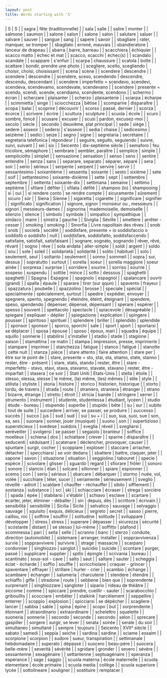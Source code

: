 ```yaml
---
layout: post
title: Words starting with 'S'
---
```

| S | S |
| sagra | fête (traditionnelle) |
| sala | salle |
| salire | monter |
| salmone | saumon |
| salone | salon |
| salone | salon |
| salutare | saluer |
| salvare | sauver |
| sangue | sang |
| sapere | savoir |
| sbagliare | rater, manquer, se tromper |
| sbagliato | erroné, mauvais |
| sbandieratore | lanceur de drapeau |
| sbarra | barre, barreau |
| scacchiera | échiquier |
| scacco matto | échec et mat |
| scacco, scacchi | échec(s) |
| scandalo | scandale |
| scappare | s'enfuir |
| scarpa | chaussure |
| scatola | boîte |
| scattare | bondir, prendre une photo |
| scegliere, scelto, scegliendo | choisir, choisi, choisissant |
| scena | scène |
| scendere | descendre |
| scendere | descendre |
| scendere, sceso, scendendo | descendre, descendu, descendant |
| scendere | imperfetto = scendevo, scendevi, scendeva, scendevamo, scendevate, scendevano |
| scendere | presente = scendo, scendi, scende, scendiamo, scendente, scendono |
| schermo | écran |
| scherzare | plaisanter |
| scherzo | plaisanterie |
| sciarpa | écharpe |
| scimmietta | singe |
| sciocchezza | bêtise |
| scomparire | disparaître |
| scopa | balai |
| scoprire | découvrir |
| scorso | passé, dernier |
| scorza | écorce |
| scrivere | écrire |
| scultura | sculpture |
| scuola | école |
| scuro | sombre, foncé |
| scusare | excuser |
| scusi | pardon, excusez-moi |
| secolo | siècle |
| secondo | deuxième, plat principal |
| sede | siège |
| sedere | asseoir |
| sedersi | s'asseoir |
| sedia | chaise |
| sedicesimo | seizième |
| sedici | seize |
| segno | signe |
| segretaria | secrétaire |
| segretaria telefonica | répondeur |
| seguire, seguito, seguiendo | suivre, suivi, suivant |
| sei | six |
| Seicento | dix-septième siècle |
| semaforo | feu tricolore, sémaphore |
| sembrare | sembler, paraître |
| semplice | simple |
| sempliciotto | simplet |
| sensazione | sensation |
| senso | sens |
| sentire | entendre |
| senza | sans |
| separare, separato | séparer, séparé |
| sera | soir |
| serio | sérieux |
| serpente | serpent |
| servire | servir |
| sessantesimo | soixantième |
| sessenta | soixante |
| sesto | sixième |
| sete | soif |
| settantesimo | soixante-dixième |
| sette | sept |
| settembre | septembre |
| settenta | soixante-dix |
| settimana | semaine |
| settimo | septième |
| sfilare | défiler |
| sfilata | défilé |
| shampoo (lo) | shampooing |
| sì | oui |
| si rendere conto | se rendre compte |
| sicuramente | sûrement |
| sicuro | sûr |
| Siena | Sienne |
| sigaretta | cigarette |
| significare | signifier |
| significato | signification |
| signore, signor | monsieur ou , messieurs |
| signori | messieurs-dames |
| signorina | mademoiselle, demoiselle |
| silenzio | silence |
| simbolo | symbole |
| simpatico | sympathique |
| sindaco | maire |
| sinistra | gauche |
| Siviglia | Séville |
| smettere | arrêter - cesser |
| smoking | smoking |
| Smorfia | Livre napolitain des rêves |
| snob | snob |
| società | société |
| soddisfare, presente = io soddisfaccio o soddisfò o soddisfo | null |
| soddisfare, soddisfatto, soddisfaccendo | satisfaire, satisfait, satisfaisant |
| sognare, sognato, sognando | rêver, rêvé, rêvant |
| sogno | rêve |
| sola andata | aller-simple |
| soldi | argent |
| soldo | sou |
| sole | soleil |
| solidarietà | solidarité |
| solito | habituel |
| solo | seulement, seul |
| soltanto | seulement |
| sonno | sommeil |
| sopra | sur, dessus |
| sopratutto | surtout |
| sorella | soeur |
| sorella maggiore | soeur ainée |
| sorpresa | surprise |
| sorridere | sourire |
| sorriso | sourire |
| sospeso | suspendu |
| sottile | mince |
| sotto | dessous |
| spaghetti | spaghetti |
| Spagna | Espagne |
| spagnolo | espagnol |
| spalancare | ouvrir (grand) |
| spalla | épaule |
| sparare | tirer (sur qqun) |
| spavento | frayeur |
| spazzatura | poubelle |
| spazzolino | brosse |
| speciale | spécial |
| specialmente | spécialement, surtout |
| spedire | expédier, envoyer |
| spegnere, spento, spegnendo | éteindre, éteint, éteignant |
| spendere, speso, spendendo | dépenser, dépensé, dépensant |
| sperare | espérer |
| spesso | souvent |
| spettacolo | spectacle |
| spiacevole | désagréable |
| spiegare | expliquer - déplier |
| spiegazione | explication |
| spingere | pousser |
| spiritoso | spirituel |
| splendere | briller |
| splendido | splendide |
| sponsor | sponsor |
| sporco, sporchi | sale |
| sport | sport |
| sportarsi | se déplacer |
| sposa | épouse |
| sposo | époux, mari |
| squadra | équipe |
| squillo | sonnerie |
| stabilirsi | s'installer |
| stadio | stade |
| stagione | saison |
| stamattina | ce matin |
| stampa | impression, presse, imprimerie |
| stampare | imprimer |
| stanchezza | fatigue |
| stanco | fatigué |
| stanotte | cette nuit |
| stanza | pièce |
| stare attento | faire attention |
| stare per | être sur le point de |
| stare, presente = sto, stai, sta, stiamo, state, stanno | rester, être - présent |
| stare, stato, stando | rester, être |
| stare - imperfetto - stavo, stavi, stava, stavamo, stavate, stavano | rester, être - imparfait |
| stasera | ce soir |
| Stati Uniti | Etats-Unis |
| stella | étoile |
| stesso, stessa, stesse | le même, (la) même, (les) mêmes |
| stile | style |
| stilista | styliste |
| storia | histoire |
| storico | historien, historique |
| storto | tordu, de travers |
| strada | route |
| straniero, straniera | étranger |
| strano | bizarre, étrange |
| stretto | étroit |
| stricia | bande |
| stringere | serrer |
| strumento | instrument |
| studente, studentessa | étudiant, lycéen |
| studio | étude - bureau |
| stupendo | superbe |
| stupido | bête |
| su | sur |
| subito | tout de suite |
| succedere | arriver, se passer, se produire |
| successo | succés |
| succo | jus |
| sud | sud |
| sui | su + i |
| suo, sua, suoi, sue | son, sa, ses |
| suonare | sonner, jouer (musique) |
| suono | son |
| supertizioso | supersticieux |
| svedese | suédois |
| sveglia | réveil |
| svegliarsi | seréveiller |
| svolgersi | se passer |
| segaiolo | branleur |
| soffice | moelleux |
| schiena | dos |
| schiattare | crever |
| sparire | disparaître |
| seducenti | séduisant |
| scatenare | déclencher, provoquer, causer |
| spuntare | surgir, cocher |
| scoppiare | exploser |
| staccare | arracher, détacher |
| specchiarsi | se voir dedans |
| sbattere | battre, claquer, jeter |
| sapone | savon |
| situazione | situation |
| seggiolino | tabouret |
| specie | espèce |
| scivolare | glisser |
| sguardo | regard |
| sfiorare | frôler |
| sonoro | sonore |
| slancio | élan |
| solcare | sillonner |
| spiare | espionner |
| scemo | con |
| serio | sérieux |
| sbarcare | débarquer |
| stormo | nuée, vol, volée |
| succhiare | téter, sucer |
| seriamente | sérieusement |
| sveglio | réveillé - adroit |
| scaldare | chauffer - réchauffer |
| sibilo | sifflement |
| sostanza | substance |
| sci | ski |
| schiacciare | écraser |
| strega | sorcière |
| spada | épée |
| stabilarsi | s'établir |
| schiavo | esclave |
| scartare | écarter, jeter, éliminer - déballer |
| sin | depuis, dès |
| scrittore | écrivain |
| sensibilità | sensibilité |
| Sicilia | Sicile |
| selvatico | sauvage |
| selvaggio | sauvage |
| squisito | exquis, délicieux |
| segreto | secret |
| sasso | pierre, caillou, roc |
| soffrire | souffrir |
| solitudine | solitude |
| sviluppare | développer |
| stress | stress |
| superare | dépasser |
| sicurezza | sécurité |
| scostante | distant |
| sé stesso | lui-même |
| soffitto | plafond |
| scommessa | pari |
| sella | selle |
| scranno | banc |
| sterzo | conduite, direction (automobile) |
| sistemare | arranger, installer |
| soppravvivenza | survie |
| soppravvivere | survivre |
| strage | massacre |
| scarparo | cordonnier |
| singhiozzo | sanglot |
| suicidio | suicide |
| scontare | purger, passé |
| supplicare | supplier |
| spillo | épingle |
| scrivania | bureau |
| scantinato | sous-sol - cave |
| salto | saut |
| saltare | sauter |
| scheggia | éclat - écharde |
| soffio | souffle |
| scricchiolare | craquer - grincer |
| spaventare | effrayer |
| strillare | hurler - crier |
| scambio | échange |
| scambiare | échanger |
| salumeria | charcuterie |
| stendere | étendre |
| schiaffo | gifle |
| stradone | route |
| sebbene | bien que |
| soprendente | surprenant |
| singhiozzare | sangloter |
| sipario | rideau de théâtre |
| siccome | comme |
| spiccare | prendre, cueillir - sauter |
| scarabocchio | gribouillis |
| scocciare | embêter |
| stalkink | harcèlement |
| seppellire | enterrer |
| scoppio | explosion |
| spicciarsi | se dépêcher |
| scagliere | lancer |
| sabbia | sable |
| spina | épine |
| scopo | but |
| sorprendente | étonnant |
| straordinario | extraordinaire |
| schelettro | squelette |
| suoneria | sonnerie |
| secondo | seconde |
| secondo | selon |
| sprecare | gaspiller |
| sorgere | surgir, se lever |
| serata | soirée |
| serale | du soir |
| simultaneo | simultané |
| sempre | toujours |
| Seicento | XVII° siècle |
| sabato | samedi |
| seppia | seiche |
| sardina | sardine |
| sciame | essaim |
| scorpione | scorpion |
| sudore | sueur, transpiration |
| settimanale | hebdomadaire |
| superato | dépassé |
| suocero | beau-père |
| suocera | belle-mère |
| severità | sévérité |
| sgridare | gronder |
| severo | sévère |
| sessantenne | sexagénaire |
| settantenne | septuagénaire |
| speranza | espérance |
| sage | saggio |
| scuola materna | école maternelle |
| scuola elementare | école primaire |
| scuola media | collège |
| scuola superiore | lycée |
| sottolineare | souligner |
| sostituire | remplacer |
